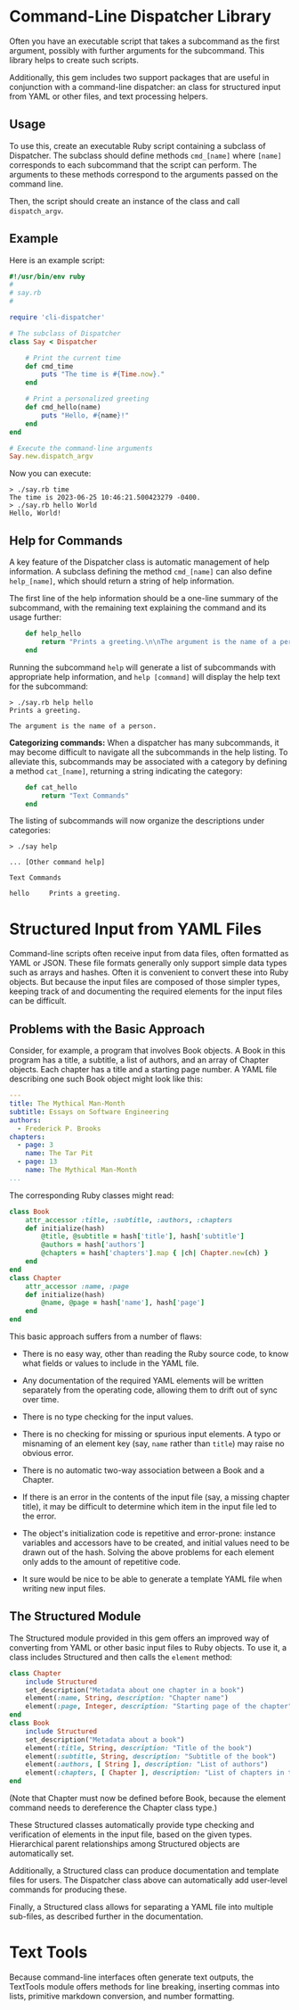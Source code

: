 # Command-Line Dispatcher Library

Often you have an executable script that takes a subcommand as the first
argument, possibly with further arguments for the subcommand. This library helps
to create such scripts.

Additionally, this gem includes two support packages that are useful in
conjunction with a command-line dispatcher: an class for structured input from
YAML or other files, and text processing helpers.

## Usage

To use this, create an executable Ruby script containing a subclass of
Dispatcher. The subclass should define methods `cmd_[name]` where `[name]`
corresponds to each subcommand that the script can perform. The arguments to
these methods correspond to the arguments passed on the command line.

Then, the script should create an instance of the class and call
`dispatch_argv`.

## Example

Here is an example script:

```ruby
#!/usr/bin/env ruby
#
# say.rb
#

require 'cli-dispatcher'

# The subclass of Dispatcher
class Say < Dispatcher

    # Print the current time
    def cmd_time
        puts "The time is #{Time.now}."
    end

    # Print a personalized greeting
    def cmd_hello(name)
        puts "Hello, #{name}!"
    end
end

# Execute the command-line arguments
Say.new.dispatch_argv
```

Now you can execute:
```
> ./say.rb time
The time is 2023-06-25 10:46:21.500423279 -0400.
> ./say.rb hello World
Hello, World!
```


## Help for Commands

A key feature of the Dispatcher class is automatic management of help
information. A subclass defining the method `cmd_[name]` can also define
`help_[name]`, which should return a string of help information.

The first line of the help information should be a one-line summary of the
subcommand, with the remaining text explaining the command and its usage
further:
```ruby
    def help_hello
        return "Prints a greeting.\n\nThe argument is the name of a person."
    end
```
Running the subcommand `help` will generate a list of subcommands with
appropriate help information, and `help [command]` will display the help text
for the subcommand:
```
> ./say.rb help hello
Prints a greeting.

The argument is the name of a person.
```

**Categorizing commands:** When a dispatcher has many subcommands, it may become
difficult to navigate all the subcommands in the help listing. To alleviate
this, subcommands may be associated with a category by defining a method
`cat_[name]`, returning a string indicating the category:
```ruby
    def cat_hello
        return "Text Commands"
    end
```
The listing of subcommands will now organize the descriptions under categories:
```
> ./say help

... [Other command help]

Text Commands

hello     Prints a greeting.
```

# Structured Input from YAML Files

Command-line scripts often receive input from data files, often formatted as
YAML or JSON. These file formats generally only support simple data types such
as arrays and hashes. Often it is convenient to convert these into Ruby objects.
But because the input files are composed of those simpler types, keeping track
of and documenting the required elements for the input files can be difficult.

## Problems with the Basic Approach

Consider, for example, a program that involves Book objects. A Book in this
program has a title, a subtitle, a list of authors, and an array of Chapter
objects. Each chapter has a title and a starting page number. A YAML file
describing one such Book object might look like this:

```yaml
---
title: The Mythical Man-Month
subtitle: Essays on Software Engineering
authors:
  - Frederick P. Brooks
chapters:
  - page: 3
    name: The Tar Pit
  - page: 13
    name: The Mythical Man-Month
...
```

The corresponding Ruby classes might read:
```ruby
class Book
    attr_accessor :title, :subtitle, :authors, :chapters
    def initialize(hash)
        @title, @subtitle = hash['title'], hash['subtitle']
        @authors = hash['authors']
        @chapters = hash['chapters'].map { |ch| Chapter.new(ch) }
    end
end
class Chapter
    attr_accessor :name, :page
    def initialize(hash)
        @name, @page = hash['name'], hash['page']
    end
end
```

This basic approach suffers from a number of flaws:

- There is no easy way, other than reading the Ruby source code, to know what
  fields or values to include in the YAML file.

- Any documentation of the required YAML elements will be written separately
  from the operating code, allowing them to drift out of sync over time.

- There is no type checking for the input values.

- There is no checking for missing or spurious input elements. A typo or
  misnaming of an element key (say, `name` rather than `title`) may raise no
  obvious error.

- There is no automatic two-way association between a Book and a Chapter.

- If there is an error in the contents of the input file (say, a missing chapter
  title), it may be difficult to determine which item in the input file led to
  the error.

- The object's initialization code is repetitive and error-prone: instance
  variables and accessors have to be created, and initial values need to be
  drawn out of the hash. Solving the above problems for each element only adds
  to the amount of repetitive code.

- It sure would be nice to be able to generate a template YAML file when
  writing new input files.



## The Structured Module

The Structured module provided in this gem offers an improved way of converting
from YAML or other basic input files to Ruby objects. To use it, a class
includes Structured and then calls the `element` method:

```ruby
class Chapter
    include Structured
    set_description("Metadata about one chapter in a book")
    element(:name, String, description: "Chapter name")
    element(:page, Integer, description: "Starting page of the chapter")
end
class Book
    include Structured
    set_description("Metadata about a book")
    element(:title, String, description: "Title of the book")
    element(:subtitle, String, description: "Subtitle of the book")
    element(:authors, [ String ], description: "List of authors")
    element(:chapters, [ Chapter ], description: "List of chapters in the book")
end
```

(Note that Chapter must now be defined before Book, because the element command
needs to dereference the Chapter class type.)

These Structured classes automatically provide type checking and verification of
elements in the input file, based on the given types. Hierarchical parent
relationships among Structured objects are automatically set.

Additionally, a Structured class can produce documentation and template files
for users. The Dispatcher class above can automatically add user-level commands
for producing these.

Finally, a Structured class allows for separating a YAML file into multiple
sub-files, as described further in the documentation.


# Text Tools

Because command-line interfaces often generate text outputs, the TextTools
module offers methods for line breaking, inserting commas into lists, primitive
markdown conversion, and number formatting.

